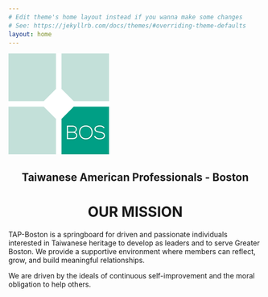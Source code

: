 ```yaml
---
# Edit theme's home layout instead if you wanna make some changes
# See: https://jekyllrb.com/docs/themes/#overriding-theme-defaults
layout: home
---
```

![tap-boston logo here](/wp-content/TAPLogo200.png)

<center>
  <h2>Taiwanese American Professionals - Boston</h2>
  <h1>OUR MISSION</h1>
</center>

<p style="text-align: center;">

TAP-Boston is a springboard for driven and passionate individuals interested in Taiwanese heritage to develop as leaders and to serve Greater Boston. We provide a supportive environment where members can reflect, grow, and build meaningful relationships.

We are driven by the ideals of continuous self-improvement and the moral obligation to help others.
